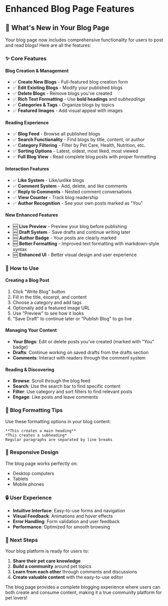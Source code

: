 # Enhanced Blog Page Features

## 🎉 What's New in Your Blog Page

Your blog page now includes comprehensive functionality for users to post and read blogs! Here are all the features:

### ✨ Core Features

#### **Blog Creation & Management**
- ✅ **Create New Blogs** - Full-featured blog creation form
- ✅ **Edit Existing Blogs** - Modify your published blogs
- ✅ **Delete Blogs** - Remove blogs you've created
- ✅ **Rich Text Formatting** - Use **bold headings** and *subheadings*
- ✅ **Categories & Tags** - Organize blogs by topics
- ✅ **Featured Images** - Add visual appeal with images

#### **Reading Experience**
- ✅ **Blog Feed** - Browse all published blogs
- ✅ **Search Functionality** - Find blogs by title, content, or author
- ✅ **Category Filtering** - Filter by Pet Care, Health, Nutrition, etc.
- ✅ **Sorting Options** - Latest, oldest, most liked, most viewed
- ✅ **Full Blog View** - Read complete blog posts with proper formatting

#### **Interaction Features**
- ✅ **Like System** - Like/unlike blogs
- ✅ **Comment System** - Add, delete, and like comments
- ✅ **Reply to Comments** - Nested comment conversations
- ✅ **View Counter** - Track blog readership
- ✅ **Author Recognition** - See your own posts marked as "You"

#### **New Enhanced Features**
- 🆕 **Live Preview** - Preview your blog before publishing
- 🆕 **Draft System** - Save drafts and continue writing later
- 🆕 **Author Badge** - Your posts are clearly marked
- 🆕 **Better Formatting** - Improved text formatting with markdown-style syntax
- 🆕 **Enhanced UI** - Better visual design and user experience

### 🎯 How to Use

#### **Creating a Blog Post**
1. Click "Write Blog" button
2. Fill in the title, excerpt, and content
3. Choose a category and add tags
4. Optionally add a featured image URL
5. Use "Preview" to see how it looks
6. "Save Draft" to continue later or "Publish Blog" to go live

#### **Managing Your Content**
- **Your Blogs**: Edit or delete posts you've created (marked with "You" badge)
- **Drafts**: Continue working on saved drafts from the drafts section
- **Comments**: Interact with readers through the comment system

#### **Reading & Discovering**
- **Browse**: Scroll through the blog feed
- **Search**: Use the search bar to find specific content
- **Filter**: Use category and sort filters to find relevant posts
- **Engage**: Like posts and leave comments

### 🎨 Blog Formatting Tips

Use these formatting options in your blog content:

```
**This creates a main heading**
*This creates a subheading*
Regular paragraphs are separated by line breaks
```

### 📱 Responsive Design

The blog page works perfectly on:
- Desktop computers
- Tablets
- Mobile phones

### 🔒 User Experience

- **Intuitive Interface**: Easy-to-use forms and navigation
- **Visual Feedback**: Animations and hover effects
- **Error Handling**: Form validation and user feedback
- **Performance**: Optimized for smooth browsing

### 🚀 Next Steps

Your blog platform is ready for users to:
1. **Share their pet care knowledge**
2. **Build a community** around pet topics
3. **Learn from each other** through comments and discussions
4. **Create valuable content** with the easy-to-use editor

The blog page provides a complete blogging experience where users can both create and consume content, making it a true community platform for pet lovers!
